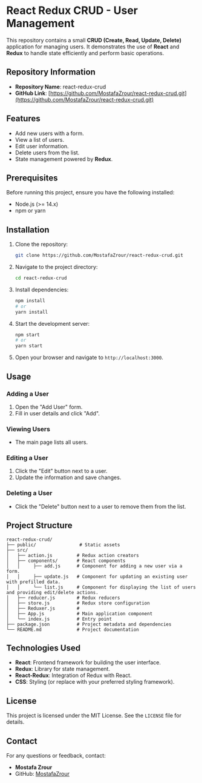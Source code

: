 
# React Redux CRUD - User Management

This repository contains a small **CRUD (Create, Read, Update, Delete)** application for managing users. It demonstrates the use of **React** and **Redux** to handle state efficiently and perform basic operations.

## Repository Information

- **Repository Name**: react-redux-crud
- **GitHub Link**: [https://github.com/MostafaZrour/react-redux-crud.git](https://github.com/MostafaZrour/react-redux-crud.git)

## Features

- Add new users with a form.
- View a list of users.
- Edit user information.
- Delete users from the list.
- State management powered by **Redux**.

## Prerequisites

Before running this project, ensure you have the following installed:
- Node.js (>= 14.x)
- npm or yarn

## Installation

1. Clone the repository:
   ```bash
   git clone https://github.com/MostafaZrour/react-redux-crud.git
   ```

2. Navigate to the project directory:
   ```bash
   cd react-redux-crud
   ```

3. Install dependencies:
   ```bash
   npm install
   # or
   yarn install
   ```

4. Start the development server:
   ```bash
   npm start
   # or
   yarn start
   ```

5. Open your browser and navigate to `http://localhost:3000`.

## Usage

### Adding a User
1. Open the "Add User" form.
2. Fill in user details and click "Add".

### Viewing Users
- The main page lists all users.

### Editing a User
1. Click the "Edit" button next to a user.
2. Update the information and save changes.

### Deleting a User
- Click the "Delete" button next to a user to remove them from the list.

## Project Structure

```
react-redux-crud/
├── public/                # Static assets
├── src/
│   ├── action.js         # Redux action creators
│   ├── components/       # React components
│   │     ├── add.js      # Component for adding a new user via a form.
│   │     ├── update.js   # Component for updating an existing user with prefilled data.
│   │     └── list.js     # Component for displaying the list of users and providing edit/delete actions.
│   ├── reducer.js        # Redux reducers
│   ├── store.js          # Redux store configuration
│   ├── Reduxer.js        # 
│   ├── App.js            # Main application component
│   └── index.js          # Entry point
├── package.json          # Project metadata and dependencies
└── README.md             # Project documentation

```

## Technologies Used

- **React**: Frontend framework for building the user interface.
- **Redux**: Library for state management.
- **React-Redux**: Integration of Redux with React.
- **CSS**: Styling (or replace with your preferred styling framework).

## License

This project is licensed under the MIT License. See the `LICENSE` file for details.

## Contact

For any questions or feedback, contact:
- **Mostafa Zrour**
- GitHub: [MostafaZrour](https://github.com/MostafaZrour)
